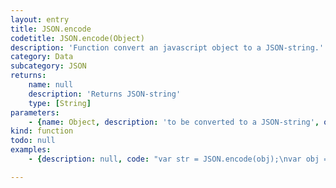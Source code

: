```yaml
---
layout: entry
title: JSON.encode
codetitle: JSON.encode(Object)
description: 'Function convert an javascript object to a JSON-string.'
category: Data
subcategory: JSON
returns:
    name: null
    description: 'Returns JSON-string'
    type: [String]
parameters:
    - {name: Object, description: 'to be converted to a JSON-string', optional: false, type: [Object]}
kind: function
todo: null
examples:
    - {description: null, code: "var str = JSON.encode(obj);\nvar obj = JSON.decode(str);"}

---
```

